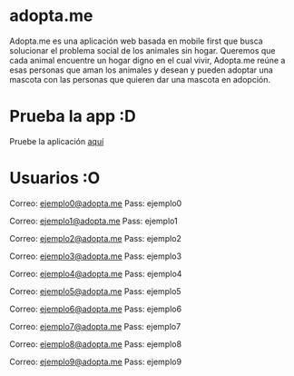 # adopta.me

Adopta.me es una aplicación web basada en mobile first que busca solucionar el problema social de los animales sin hogar. Queremos que cada animal encuentre un hogar digno en el cual vivir, Adopta.me reúne a esas personas que aman los animales y desean y pueden adoptar una mascota con las personas que quieren dar una mascota en adopción.

# Prueba la app :D

Pruebe la aplicación [aquí](https://google.com)

# Usuarios :O

Correo: ejemplo0@adopta.me
Pass: ejemplo0

Correo: ejemplo1@adopta.me
Pass: ejemplo1

Correo: ejemplo2@adopta.me
Pass: ejemplo2

Correo: ejemplo3@adopta.me
Pass: ejemplo3

Correo: ejemplo4@adopta.me
Pass: ejemplo4

Correo: ejemplo5@adopta.me
Pass: ejemplo5

Correo: ejemplo6@adopta.me
Pass: ejemplo6

Correo: ejemplo7@adopta.me
Pass: ejemplo7

Correo: ejemplo8@adopta.me
Pass: ejemplo8

Correo: ejemplo9@adopta.me
Pass: ejemplo9
